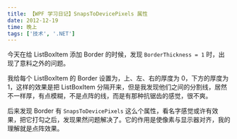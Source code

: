 ```yaml
---
title: 【WPF 学习日记】SnapsToDevicePixels 属性
date: 2012-12-19
time: 晚上
tags: ['技术', '.NET']
---
```


今天在给 ListBoxItem 添加 Border 的时候，发现 `BorderThickness = 1` 时，出现了意料之外的问题。

我给每个 ListBoxItem 的 Border 设置为，上、左、右的厚度为 0，下方的厚度为 1，这样的效果是把 ListBoxItem 分隔开来，但是我发现他们之间的分割线，居然不一样厚，有点模糊，不是点阵的线，而是有那种抗锯齿的感觉，很不爽。

后来发现 Border 有 `SnapsToDevicePixels` 这么个属性，看名字感觉或许有效果，把它打勾之后，发现果然问题解决了。它的作用是使像素与显示器对齐，我的理解就是点阵效果。
